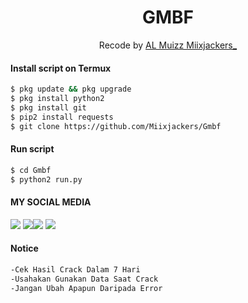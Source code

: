 <h1 align="center">
  GMBF
</h1>
</div>
<p align="center">
  Recode by <a href="https://www.facebook.com/Miixjackers">AL Muizz Miixjackers_</a>
</p>
<p align="center">
 

#### Install script on Termux
```bash
$ pkg update && pkg upgrade
$ pkg install python2
$ pkg install git
$ pip2 install requests
$ git clone https://github.com/Miixjackers/Gmbf
```
#### Run script
```bash
$ cd Gmbf
$ python2 run.py
```
#### MY SOCIAL MEDIA

[![](https://img.shields.io/badge/Github-black?logo=Github&logoColor=black&labelColor=white)](https://github.com/Miixjackers) 
[![](https://img.shields.io/badge/Facebook-blue?logo=Facebook&logoColor=blue&labelColor=white)](https://www.facebook.com/Miixjackers)[![](https://img.shields.io/badge/Instagram-red?logo=Instagram&logoColor=red&labelColor=white)](https://www.instagram.com/muizlaw/) [![](https://img.shields.io/badge/Whatsapp-CHAT-red?logo=Whatsapp&logoColor=Brightgreen&labelColor=white)](https://wa.me/6282313363559?text=Asalamualaikum+bang)

#### Notice 
```bash 
-Cek Hasil Crack Dalam 7 Hari
-Usahakan Gunakan Data Saat Crack
-Jangan Ubah Apapun Daripada Error